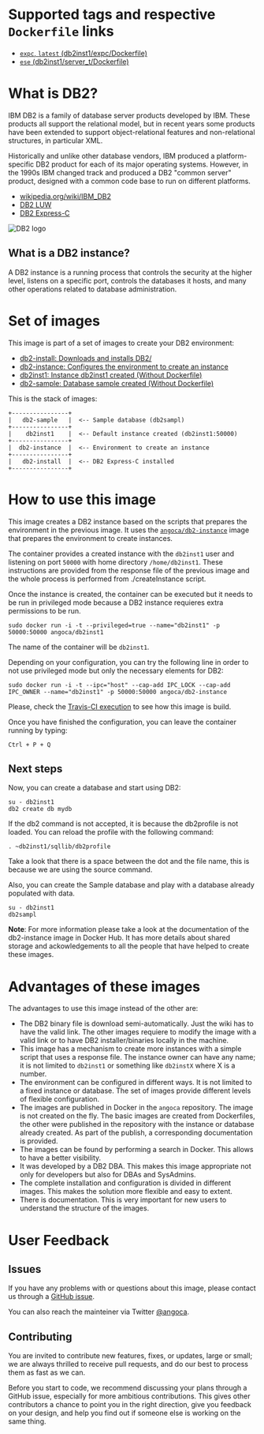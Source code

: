 # Supported tags and respective `Dockerfile` links

 * [`expc`, `latest` (db2inst1/expc/Dockerfile)](https://github.com/angoca/db2-docker/blob/master/db2inst1/expc/Dockerfile)
 * [`ese` (db2inst1/server_t/Dockerfile)](https://github.com/angoca/db2-docker/blob/master/db2inst1/server_t/Dockerfile)

# What is DB2?

IBM DB2 is a family of database server products developed by IBM. These products all support the relational model, but in recent years some products have been extended to support object-relational features and non-relational structures, in particular XML.

Historically and unlike other database vendors, IBM produced a platform-specific DB2 product for each of its major operating systems. However, in the 1990s IBM changed track and produced a DB2 "common server" product, designed with a common code base to run on different platforms.

 * [wikipedia.org/wiki/IBM_DB2](https://en.wikipedia.org/wiki/IBM_DB2)
 * [DB2 LUW](http://www.ibm.com/analytics/us/en/technology/db2/)
 * [DB2 Express-C](http://www.ibm.com/software/data/db2/express-c/download.html)

![DB2 logo](https://raw.githubusercontent.com/angoca/db2-docker/master/db2inst1/expc/logo.png)

## What is a DB2 instance?

A DB2 instance is a running process that controls the security at the higher level, listens on a specific port, controls the databases it hosts, and many other operations related to database administration.

# Set of images

This image is part of a set of images to create your DB2 environment:

 * [db2-install: Downloads and installs DB2/](https://registry.hub.docker.com/u/angoca/db2-install/)
 * [db2-instance: Configures the environment to create an instance](https://registry.hub.docker.com/u/angoca/db2-instance/)
 * [db2inst1: Instance db2inst1 created (Without Dockerfile)](https://registry.hub.docker.com/u/angoca/db2inst1/)
 * [db2-sample: Database sample created (Without Dockerfile)](https://registry.hub.docker.com/u/angoca/db2-sample/)

This is the stack of images:

    +----------------+
    |   db2-sample   |  <-- Sample database (db2sampl)
    +----------------+
    |    db2inst1    |  <-- Default instance created (db2inst1:50000)
    +----------------+
    |  db2-instance  |  <-- Environment to create an instance
    +----------------+
    |   db2-install  |  <-- DB2 Express-C installed
    +----------------+

# How to use this image

This image creates a DB2 instance based on the scripts that prepares the environment in the previous image. It uses the [`angoca/db2-instance`](https://registry.hub.docker.com/u/angoca/db2-instance/) image that prepares the environment to create instances.

The container provides a created instance with the `db2inst1` user and listening on port `50000` with home directory `/home/db2inst1`. These instructions are provided from the response file of the previous image and the whole process is performed from ./createInstance script.

Once the instance is created, the container can be executed but it needs to be run in privileged mode because a DB2 instance requieres extra permissions to be run.

    sudo docker run -i -t --privileged=true --name="db2inst1" -p 50000:50000 angoca/db2inst1

The name of the container will be `db2inst1`.

Depending on your configuration, you can try the following line in order to not use privileged mode but only the necessary elements for DB2:

    sudo docker run -i -t --ipc="host" --cap-add IPC_LOCK --cap-add IPC_OWNER --name="db2inst1" -p 50000:50000 angoca/db2-instance

Please, check the [Travis-CI execution](https://travis-ci.org/angoca/db2-docker) to see how this image is build.

Once you have finished the configuration, you can leave the container running by typing:

    Ctrl + P + Q

## Next steps

Now, you can create a database and start using DB2:

    su - db2inst1
    db2 create db mydb

If the db2 command is not accepted, it is because the db2profile is not loaded. You can reload the profile with the following command:

    . ~db2inst1/sqllib/db2profile

Take a look that there is a space between the dot and the file name, this is because we are using the source command.

Also, you can create the Sample database and play with a database already populated with data.

    su - db2inst1
    db2sampl

**Note**: For more information please take a look at the documentation of the db2-instance image in Docker Hub. It has more details about shared storage and ackowledgements to all the people that have helped to create these images.

# Advantages of these images

The advantages to use this image instead of the other are:

 * The DB2 binary file is download semi-automatically. Just the wiki has to have the valid link. The other images requiere to modify the image with a valid link or to have DB2 installer/binaries locally in the machine.
 * This image has a mechanism to create more instances with a simple script that uses a response file. The instance owner can have any name; it is not limited to `db2inst1` or something like `db2instX` where X is a number.
 * The environment can be configured in different ways. It is not limited to a fixed instance or database. The set of images provide different levels of flexible configuration.
 * The images are published in Docker in the `angoca` repository. The image is not created on the fly. The basic images are created from Dockerfiles, the other were published in the repository with the instance or database already created. As part of the publish, a corresponding documentation is provided.
 * The images can be found by performing a search in Docker. This allows to have a better visibility.
 * It was developed by a DB2 DBA. This makes this image appropriate not only for developers but also for DBAs and SysAdmins.
 * The complete installation and configuration is divided in different images. This makes the solution more flexible and easy to extent.
 * There is documentation. This is very important for new users to understand the structure of the
   images.

# User Feedback

## Issues

If you have any problems with or questions about this image, please contact us through a [GitHub issue](https://github.com/angoca/db2-dockers/issues).

You can also reach the mainteiner via Twitter [@angoca](https://twitter.com/angoca).

## Contributing

You are invited to contribute new features, fixes, or updates, large or small; we are always thrilled to receive pull requests, and do our best to process them as fast as we can.

Before you start to code, we recommend discussing your plans through a GitHub issue, especially for more ambitious contributions. This gives other contributors a chance to point you in the right direction, give you feedback on your design, and help you find out if someone else is working on the same thing.


